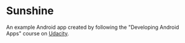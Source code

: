 Sunshine
========

An example Android app created by following the "Developing Android Apps"
course on [Udacity](https://www.udacity.com/course/viewer#!/c-ud853).
